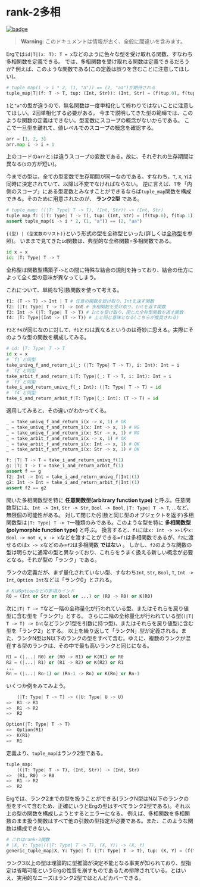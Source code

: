 # rank-2多相

[![badge](https://img.shields.io/endpoint.svg?url=https%3A%2F%2Fgezf7g7pd5.execute-api.ap-northeast-1.amazonaws.com%2Fdefault%2Fsource_up_to_date%3Fowner%3Derg-lang%26repos%3Derg%26ref%3Dmain%26path%3Ddoc/EN/syntax/type/advanced/_rank2type.md%26commit_hash%3Da9ea4eca75fe849e31f83570159f84b611892d7a)](https://gezf7g7pd5.execute-api.ap-northeast-1.amazonaws.com/default/source_up_to_date?owner=erg-lang&repos=erg&ref=main&path=doc/EN/syntax/type/advanced/_rank2type.md&commit_hash=a9ea4eca75fe849e31f83570159f84b611892d7a)

> __Warning__: このドキュメントは情報が古く、全般に間違いを含みます。

Ergでは`id|T|(x: T): T = x`などのように色々な型を受け取れる関数、すなわち多相関数を定義できる。
では、多相関数を受け取れる関数は定義できるだろうか?
例えば、このような関数である(この定義は誤りを含むことに注意してほしい)。

```python
# tuple_map(i -> i * 2, (1, "a")) == (2, "aa")が期待される
tuple_map|T|(f: T -> T, tup: (Int, Str)): (Int, Str) = (f(tup.0), f(tup.1))
```

`1`と`"a"`の型が違うので、無名関数は一度単相化して終わりではないことに注意してほしい。2回単相化する必要がある。
今まで説明してきた型の範疇では、このような関数の定義はできない。型変数にスコープの概念がないからである。
ここで一旦型を離れて、値レベルでのスコープの概念を確認する。

```python
arr = [1, 2, 3]
arr.map i -> i + 1
```

上のコードの`arr`と`i`は違うスコープの変数である。故に、それぞれの生存期間は異なる(`i`の方が短い)。

今までの型は、全ての型変数で生存期間が同一なのである。すなわち、`T`, `X`, `Y`は同時に決定されていて、以降は不変でなければならない。
逆に言えば、`T`を「内側のスコープ」にある型変数とみなすことができるならば`tuple_map`関数を構成できる。そのために用意されたのが、 __ランク2型__ である。

```python
# tuple_map: ((|T: Type| T -> T), (Int, Str)) -> (Int, Str)
tuple_map f: (|T: Type| T -> T), tup: (Int, Str) = (f(tup.0), f(tup.1))
assert tuple_map(i -> i * 2, (1, "a")) == (2, "aa")
```

`{(型) | (型変数のリスト)}`という形式の型を全称型といった(詳しくは[全称型](../15_quantified.md)を参照)。
いままで見てきた`id`関数は、典型的な全称関数=多相関数である。

```python
id x = x
id: |T: Type| T -> T
```

全称型は関数型構築子`->`との間に特殊な結合の規則を持っており、結合の仕方によって全く型の意味が異なってしまう。

これについて、単純な1引数関数を使って考える。

```python
f1: (T -> T) -> Int | T # 任意の関数を受け取り、Intを返す関数
f2: (|T: Type| T -> T) -> Int # 多相関数を受け取り、Intを返す関数
f3: Int -> (|T: Type| T -> T) # Intを受け取り、閉じた全称型関数を返す関数
f4: |T: Type|(Int -> (T -> T)) # 上と同じ意味となる(こちらが推奨される)
```

`f3`と`f4`が同じなのに対して、`f1`と`f2`は異なるというのは奇妙に思える。実際にそのような型の関数を構成してみる。

```python
# id: |T: Type| T -> T
id x = x
# `f1`と同型
take_univq_f_and_return_i(_: (|T: Type| T -> T), i: Int): Int = i
# `f2`と同型
take_arbit_f_and_return_i|T: Type|(_: T -> T, i: Int): Int = i
# `f3`と同型
take_i_and_return_univq_f(_: Int): (|T: Type| T -> T) = id
# `f4`と同型
take_i_and_return_arbit_f|T: Type|(_: Int): (T -> T) = id
```

適用してみると、その違いがわかってくる。

```python
_ = take_univq_f_and_return_i(x -> x, 1) # OK
_ = take_univq_f_and_return_i(x: Int -> x, 1) # NG
_ = take_univq_f_and_return_i(x: Str -> x, 1) # NG
_ = take_arbit_f_and_return_i(x -> x, 1) # OK
_ = take_arbit_f_and_return_i(x: Int -> x, 1) # OK
_ = take_arbit_f_anf_return_i(x: Str -> x, 1) # OK

f: |T| T -> T = take_i_and_return_univq_f(1)
g: |T| T -> T = take_i_and_return_arbit_f(1)
assert f == g
f2: Int -> Int = take_i_and_return_univq_f|Int|(1)
g2: Int -> Int = take_i_and_return_arbit_f|Int|(1)
assert f2 == g2
```

開いた多相関数型を特に __任意関数型(arbitrary function type)__ と呼ぶ。任意関数型には、`Int -> Int`, `Str -> Str`, `Bool -> Bool`, `|T: Type| T -> T`, ...など、無限個の可能性がある。
対して閉じた(引数と同じ型のオブジェクトを返す)多相関数型は`|T: Type| T -> T`一種類のみである。このような型を特に __多相関数型(polymorphic function type)__ と呼ぶ。
換言すると、`f1`には`x: Int -> x+1`や`x: Bool -> not x`, `x -> x`などを渡すことができる=`f1`は多相関数であるが、`f2`に渡せるのは`x -> x`などのみ=`f2`は多相関数 __ではない__ 。
しかし、`f2`のような関数の型は明らかに通常の型と異なっており、これらをうまく扱える新しい概念が必要となる。それが型の「ランク」である。

ランクの定義だが、まず量化されていない型、すなわち`Int`, `Str`, `Bool`, `T`, `Int -> Int`, `Option Int`などは「ランク0」とされる。

```python
# KはOptionなどの多項カインド
R0 = (Int or Str or Bool or ...) or (R0 -> R0) or K(R0)
```

次に`|T| T -> T`など一階の全称量化が行われている型、またはそれらを戻り値型に含む型を「ランク1」とする。
さらに二階の全称量化が行われている型(`(|T| T -> T) -> Int`などランク1型を引数に持つ型)、またはそれらを戻り値型に含む型を「ランク2」とする。
以上を繰り返して「ランクN」型が定義される。また、ランクN型はN以下のランクの型をすべて含む。ゆえに、複数のランクが混在する型のランクは、その中で最も高いランクと同じになる。

```python
R1 = (|...| R0) or (R0 -> R1) or K(R1) or R0
R2 = (|...| R1) or (R1 -> R2) or K(R2) or R1
...
Rn = (|...| Rn-1) or (Rn-1 -> Rn) or K(Rn) or Rn-1
```

いくつか例をみてみよう。

```python
    (|T: Type| T -> T) -> (|U: Type| U -> U)
=>  R1 -> R1
=>  R1 -> R2
=>  R2

Option(|T: Type| T -> T)
=>  Option(R1)
=>  K(R1)
=>  R1
```

定義より、`tuple_map`はランク2型である。

```python
tuple_map:
    ((|T: Type| T -> T), (Int, Str)) -> (Int, Str)
=>  (R1, R0) -> R0
=>  R1 -> R2
=>  R2
```

Ergでは、ランク2までの型を扱うことができる(ランクN型はN以下のランクの型をすべて含むため、正確にいうとErgの型はすべてランク2型である)。それ以上の型の関数を構成しようとするとエラーになる。
例えば、多相関数を多相関数のまま扱う関数はすべて他の引数の型指定が必要である。また、このような関数は構成できない。

```python
# これはrank-3関数
# |X, Y: Type|((|T: Type| T -> T), (X, Y)) -> (X, Y)
generic_tuple_map|X, Y: Type| f: (|T: Type| T -> T), tup: (X, Y) = (f(tup.0), f(tup.1))
```

ランク3以上の型は理論的に型推論が決定不能となる事実が知られており、型指定は省略可能というErgの性質を崩すものであるため排除されている。とはいえ、実用的なニーズはランク2型でほとんどカバーできる。
